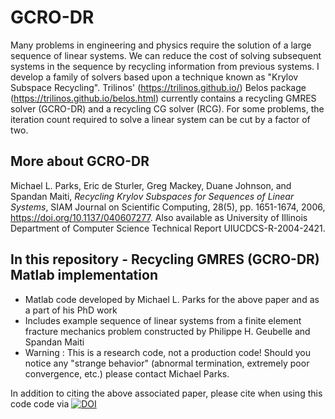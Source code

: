 # GCRO-DR

Many problems in engineering and physics require the solution of a large sequence of linear systems. We can reduce the cost of solving subsequent systems in the sequence by recycling information from previous systems. I develop a family of solvers based upon a technique known as "Krylov Subspace Recycling". Trilinos' (https://trilinos.github.io/) Belos package (https://trilinos.github.io/belos.html) currently contains a recycling GMRES solver (GCRO-DR) and a recycling CG solver (RCG). For some problems, the iteration count required to solve a linear system can be cut by a factor of two.

## More about GCRO-DR

Michael L. Parks, Eric de Sturler, Greg Mackey, Duane Johnson, and Spandan Maiti, _Recycling Krylov Subspaces for Sequences of Linear Systems_, SIAM Journal on Scientific Computing, 28(5), pp. 1651-1674, 2006, https://doi.org/10.1137/040607277. Also available as University of Illinois Department of Computer Science Technical Report UIUCDCS-R-2004-2421.

## In this repository - Recycling GMRES (GCRO-DR) Matlab implementation
- Matlab code developed by Michael L. Parks for the above paper and as a part of his PhD work
- Includes example sequence of linear systems from a finite element fracture mechanics problem constructed by Philippe H. Geubelle and Spandan Maiti
- Warning : This is a research code, not a production code! Should you notice any "strange behavior" (abnormal termination, extremely poor convergence, etc.) please contact Michael Parks.

In addition to citing the above associated paper, please cite when using this code code via [![DOI](https://zenodo.org/badge/949067153.svg)](https://doi.org/10.5281/zenodo.15163387)
